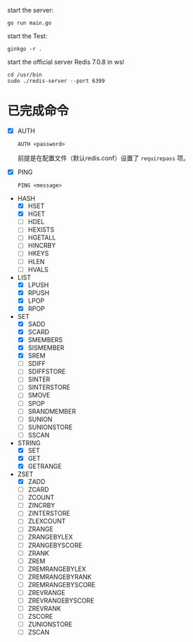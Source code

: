 start the server:
```shell
go run main.go
```

start the Test:
```shell
ginkgo -r .
```   


start the official server Redis 7.0.8 in wsl
```shell
cd /usr/bin
sudo ./redis-server --port 6399
```

# 已完成命令

 - [x] AUTH

   ```shell
   AUTH <password> 
   ```
    前提是在配置文件（默认redis.conf）设置了 `requirepass` 项。
    
 - [x] PING
    
    ```shell
    PING <message>  
    ```
 - HASH
   - [x] HSET
   - [x] HGET
   - [ ] HDEL
   - [ ] HEXISTS
   - [ ] HGETALL
   - [ ] HINCRBY
   - [ ] HKEYS
   - [ ] HLEN
   - [ ] HVALS
- LIST
  - [x] LPUSH
  - [x] RPUSH
  - [x] LPOP
  - [x] RPOP
- SET
  - [x] SADD
  - [x] SCARD
  - [x] SMEMBERS
  - [x] SISMEMBER
  - [x] SREM
  - [ ] SDIFF
  - [ ] SDIFFSTORE
  - [ ] SINTER
  - [ ] SINTERSTORE
  - [ ] SMOVE
  - [ ] SPOP
  - [ ] SRANDMEMBER
  - [ ] SUNION
  - [ ] SUNIONSTORE
  - [ ] SSCAN
- STRING
  - [x] SET
  - [x] GET
  - [x] GETRANGE
- ZSET
  - [x] ZADD				
  - [ ] ZCARD				
  - [ ] ZCOUNT			
  - [ ] ZINCRBY			
  - [ ] ZINTERSTORE		
  - [ ] ZLEXCOUNT			
  - [ ] ZRANGE			
  - [ ] ZRANGEBYLEX		
  - [ ] ZRANGEBYSCORE		
  - [ ] ZRANK				
  - [ ] ZREM				
  - [ ] ZREMRANGEBYLEX
  - [ ] ZREMRANGEBYRANK
  - [ ] ZREMRANGEBYSCORE
  - [ ] ZREVRANGE			
  - [ ] ZREVRANGEBYSCORE
  - [ ] ZREVRANK			
  - [ ] ZSCORE			
  - [ ] ZUNIONSTORE		
  - [ ] ZSCAN				